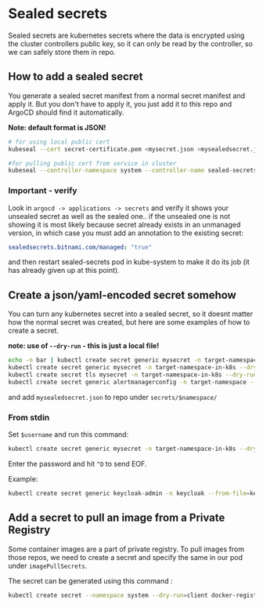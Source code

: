 # Sealed secrets

Sealed secrets are kubernetes secrets where the data is encrypted using the cluster controllers public key, so it can
only be read by the controller, so we can safely store them in repo.

## How to add a sealed secret

You generate a sealed secret manifest from a normal secret manifest and apply it. But you don't have to apply it, you
just add it to this repo and ArgoCD should find it automatically.

**Note: default format is JSON!**

```sh
# for using local public cert
kubeseal --cert secret-certificate.pem <mysecret.json >mysealedsecret.json

#for pulling public cert from service in cluster
kubeseal --controller-namespace system --controller-name sealed-secrets < mysecret.json > mysealedsecret.json
```

### Important - verify

Look in `argocd -> applications -> secrets` and verify it shows your unsealed secret as well as the sealed one.. if the
unsealed one is not showing it is most likely because secret already exists in an unmanaged version, in which case you
must add an annotation to the existing secret:

```yaml
sealedsecrets.bitnami.com/managed: "true"
```

and then restart sealed-secrets pod in kube-system to make it do its job (it has already given up at this point).

## Create a json/yaml-encoded secret somehow

You can turn any kubernetes secret into a sealed secret, so it doesnt matter how the normal secret was created, but here
are some examples of how to create a secret.

**note: use of `--dry-run` - this is just a local file!**

```sh
echo -n bar | kubectl create secret generic mysecret -n target-namespace-in-k8s --dry-run=client --from-file=foo=/dev/stdin -o json >mysecret.json
kubectl create secret generic mysecret -n target-namespace-in-k8s --dry-run=client --from-literal=username=mydevuser -o json >mysecret.json
kubectl create secret tls mysecret -n target-namespace-in-k8s --dry-run=client --key="tls.key" --cert="tls.crt" -o json >mysecret.json
kubectl create secret generic alertmanagerconfig -n target-namespace --from-file=./alertmanager.yml --dry-run=client -o json >mysecret.json
```

and add `mysealedsecret.json` to repo under `secrets/$namespace/`

### From stdin

Set `$username` and run this command:

```sh
kubectl create secret generic mysecret -n target-namespace-in-k8s --dry-run=client --from-file="${username}"=/dev/stdin -o json > mysecret.json
```

Enter the password and hit `^D` to send EOF.

Example:

```sh
kubectl create secret generic keycloak-admin -n keycloak --from-file=keycloak-admin=/dev/stdin -o json > secrets/keycloak/keycloak-secret.json
```

## Add a secret to pull an image from a Private Registry

Some container images are a part of private registry. To pull images from those repos, we need to create a secret and specify the same in our pod under `imagePullSecrets`.

The secret can be generated using this command :

```sh
kubectl create secret --namespace system --dry-run=client docker-registry myDockerSecret --docker-server=<registry-url> --docker-username=xxx --docker-password=xxx -o yaml | kubeseal --controller-name sealed-secrets --controller-namespace system -o yaml > myDockerSealedSecret.yaml
```
